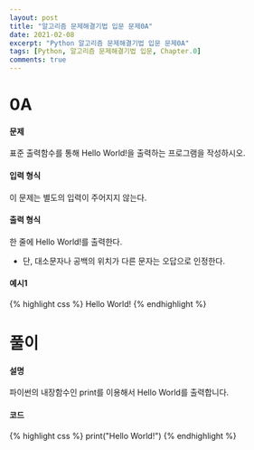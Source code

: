 ```yaml
---
layout: post
title: "알고리즘 문제해결기법 입문 문제0A"
date: 2021-02-08
excerpt: "Python 알고리즘 문제해결기법 입문 문제0A"
tags: [Python, 알고리즘 문제해결기법 입문, Chapter.0]
comments: true
---
```

# 0A

#### 문제
표준 출력함수를 통해 Hello World!을 출력하는 프로그램을 작성하시오.

#### 입력 형식
이 문제는 별도의 입력이 주어지지 않는다.

#### 출력 형식
한 줄에 Hello World!를 출력한다.
- 단, 대소문자나 공백의 위치가 다른 문자는 오답으로 인정한다.

#### 예시1
{% highlight css %}
Hello World!
{% endhighlight %}

# 풀이

#### 설명
파이썬의 내장함수인 print를 이용해서 Hello World를 출력합니다.

#### 코드
{% highlight css %}
print("Hello World!")
{% endhighlight %}
